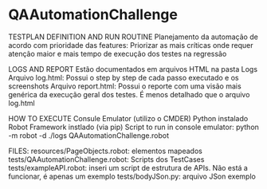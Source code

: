 # QAAutomationChallenge

TESTPLAN DEFINITION AND RUN ROUTINE
Planejamento da automação de acordo com prioridade das features: Priorizar as mais críticas onde requer atenção maior e mais tempo de execução dos testes na regressão 

LOGS AND REPORT
Estão documentados em arquivos HTML na pasta Logs
Arquivo log.html: Possui o step by step de cada passo executado e os screenshots
Arquivo report.html: Possui o reporte com uma visão mais genérica da execução geral dos testes. É menos detalhado que o arquivo log.html

HOW TO EXECUTE
Consule Emulator (utilizo o CMDER)
Python instalado
Robot Framework instlado (via pip)
Script to run in console emulator: python -m robot -d ./logs QAAutomationChallenge.robot

FILES:
resources/PageObjects.robot: elementos mapeados
tests/QAAutomationChallenge.robot: Scripts dos TestCases
tests/exampleAPI.robot: inseri um script de estrutura de APIs. Não está a funcionar, é apenas um exemplo
tests/bodyJSon.py: arquivo JSon exemplo


